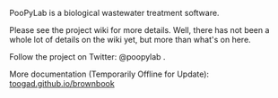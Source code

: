 
PooPyLab is a biological wastewater treatment software.

Please see the project wiki for more details. Well, there has not been a whole
lot of details on the wiki yet, but more than what's on here.

Follow the project on Twitter: @poopylab .

More documentation (Temporarily Offline for Update):
[toogad.github.io/brownbook](https://toogad.github.io/brownbook/index.html)

